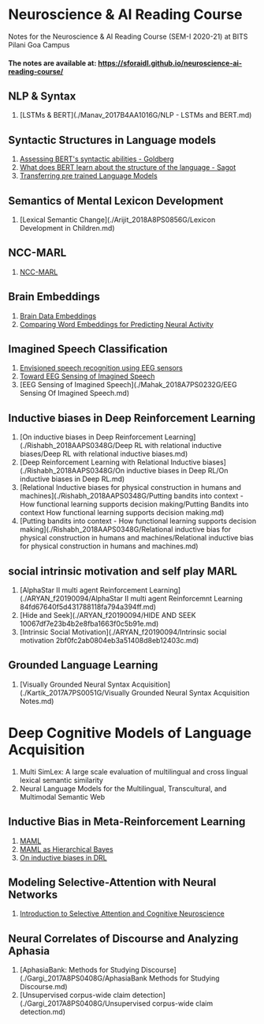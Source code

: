 # Neuroscience & AI Reading Course
Notes for the Neuroscience & AI Reading Course (SEM-I 2020-21) at BITS Pilani Goa Campus

#### The notes are available at: https://sforaidl.github.io/neuroscience-ai-reading-course/

## NLP & Syntax
1. [LSTMs & BERT](./Manav_2017B4AA1016G/NLP - LSTMs and BERT.md)

## Syntactic Structures in Language models
1. [Assessing BERT's syntactic abilities - Goldberg](./jasleen_2017A7PS0077G/BERT-Goldberg%20paper%20overview.md)
2. [What does BERT learn about the structure of the language - Sagot](./jasleen_2017A7PS0077G/BERT-Sagot%20paper%20overview.md)
3. [Transferring pre trained Language Models](./jasleen_2017A7PS0077G/Transfer_LM/Transfer_lm_paper.md)

## Semantics of Mental Lexicon Development
1. [Lexical Semantic Change](./Arijit_2018A8PS0856G/Lexicon Development in Children.md)

## NCC-MARL
1. [NCC-MARL](./Vedant_2018AAPS0566G/NCC-MARL.md)

## Brain Embeddings
1. [Brain Data Embeddings](./Neelay_2018A8PS0400G/brain_data_embeddings.md)
2. [Comparing Word Embeddings for Predicting Neural Activity](./Neelay_2018A8PS0400G/comparing_word_embeddings_for_predicting_neural_activity.md)

## Imagined Speech Classification 
1. [Envisioned speech recognition using EEG sensors](./Divisha_2017A7PS0959G/Imagined_Speech_Classification_Using_EEG/Envisioned_speech_recognition_using_EEG_sensors.md)
2. [Toward EEG Sensing of Imagined Speech](./Divisha_2017A7PS0959G/Imagined_Speech_Classification_Using_EEG/Toward_EEG_Sensing_of_Imagined_Speech.md)
3. [EEG Sensing of Imagined Speech](./Mahak_2018A7PS0232G/EEG Sensing Of Imagined Speech.md)

## Inductive biases in Deep Reinforcement Learning
1. [On inductive biases in Deep Reinforcement Learning](./Rishabh_2018AAPS0348G/Deep RL with relational inductive biases/Deep RL with relational inductive biases.md)
2. [Deep Reinforcement Learning with Relational Inductive biases](./Rishabh_2018AAPS0348G/On inductive biases in Deep RL/On inductive biases in Deep RL.md)
3. [Relational Inductive biases for physical construction in humans and machines](./Rishabh_2018AAPS0348G/Putting bandits into context - How functional learning supports decision making/Putting Bandits into context How functional learning supports decision making.md)
4. [Putting bandits into context - How functional learning supports decision making](./Rishabh_2018AAPS0348G/Relational inductive bias for physical construction in humans and machines/Relational inductive bias for physical construction in humans and machines.md)

## social intrinsic motivation and self play MARL
1. [AlphaStar II multi agent Reinforcement Learning](./ARYAN_f20190094/AlphaStar II multi agent Reinforcemnt Learning 84fd67640f5d431788118fa794a394ff.md)
2. [Hide and Seek](./ARYAN_f20190094/HIDE AND SEEK 10067df7e23b4b2e8fba1663f0c5b91e.md)
3. [Intrinsic Social Motivation](./ARYAN_f20190094/Intrinsic social motivation 2bf0fc2ab0804eb3a51408d8eb12403c.md)

## Grounded Language Learning
1. [Visually Grounded Neural Syntax Acquisition](./Kartik_2017A7PS0051G/Visually Grounded Neural Syntax Acquisition Notes.md)

# Deep Cognitive Models of Language Acquisition
1. Multi SimLex: A large scale evaluation of multilingual and cross lingual lexical semantic similarity
2. Neural Language Models for the Multilingual, Transcultural, and Multimodal Semantic Web

## Inductive Bias in Meta-Reinforcement Learning

1. [MAML](./Avishree_2017A7PS0112G/MAML/Model_Agnostic_Meta_Learning_for_Fast_Adaptation.md)
3. [MAML as Hierarchical Bayes](./Avishree_2017A7PS0112G/MAML_as_Hierarchical_Bayes/MAML_as_Hierarchical_Bayes.md)
4. [On inductive biases in DRL](./Avishree_2017A7PS0112G/On_Inductive_Biases_in_DRL/On_Inductive_Biases_in_Deep_Reinforcement_Learning.md)

## Modeling Selective-Attention with Neural Networks
1. [Introduction to Selective Attention and Cognitive Neuroscience](./Somesh_2018A7PS0175G/Modelling-Selective-Attention-with-Neural-Networks.md)

## Neural Correlates of Discourse and Analyzing Aphasia
1. [AphasiaBank: Methods for Studying Discourse](./Gargi_2017A8PS0408G/AphasiaBank Methods for Studying Discourse.md)
2. [Unsupervised corpus-wide claim detection](./Gargi_2017A8PS0408G/Unsupervised corpus-wide claim detection.md)
